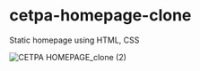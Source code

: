 # cetpa-homepage-clone
Static homepage using HTML, CSS

![CETPA HOMEPAGE_clone (2)](https://user-images.githubusercontent.com/87560123/205483555-ec2e93fc-1c15-426c-a010-e8296e8f3316.png)
